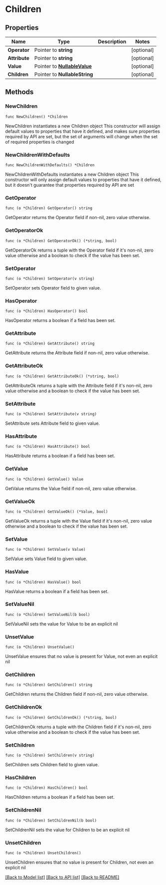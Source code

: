 # Children

## Properties

Name | Type | Description | Notes
------------ | ------------- | ------------- | -------------
**Operator** | Pointer to **string** |  | [optional] 
**Attribute** | Pointer to **string** |  | [optional] 
**Value** | Pointer to [**NullableValue**](Value.md) |  | [optional] 
**Children** | Pointer to **NullableString** |  | [optional] 

## Methods

### NewChildren

`func NewChildren() *Children`

NewChildren instantiates a new Children object
This constructor will assign default values to properties that have it defined,
and makes sure properties required by API are set, but the set of arguments
will change when the set of required properties is changed

### NewChildrenWithDefaults

`func NewChildrenWithDefaults() *Children`

NewChildrenWithDefaults instantiates a new Children object
This constructor will only assign default values to properties that have it defined,
but it doesn't guarantee that properties required by API are set

### GetOperator

`func (o *Children) GetOperator() string`

GetOperator returns the Operator field if non-nil, zero value otherwise.

### GetOperatorOk

`func (o *Children) GetOperatorOk() (*string, bool)`

GetOperatorOk returns a tuple with the Operator field if it's non-nil, zero value otherwise
and a boolean to check if the value has been set.

### SetOperator

`func (o *Children) SetOperator(v string)`

SetOperator sets Operator field to given value.

### HasOperator

`func (o *Children) HasOperator() bool`

HasOperator returns a boolean if a field has been set.

### GetAttribute

`func (o *Children) GetAttribute() string`

GetAttribute returns the Attribute field if non-nil, zero value otherwise.

### GetAttributeOk

`func (o *Children) GetAttributeOk() (*string, bool)`

GetAttributeOk returns a tuple with the Attribute field if it's non-nil, zero value otherwise
and a boolean to check if the value has been set.

### SetAttribute

`func (o *Children) SetAttribute(v string)`

SetAttribute sets Attribute field to given value.

### HasAttribute

`func (o *Children) HasAttribute() bool`

HasAttribute returns a boolean if a field has been set.

### GetValue

`func (o *Children) GetValue() Value`

GetValue returns the Value field if non-nil, zero value otherwise.

### GetValueOk

`func (o *Children) GetValueOk() (*Value, bool)`

GetValueOk returns a tuple with the Value field if it's non-nil, zero value otherwise
and a boolean to check if the value has been set.

### SetValue

`func (o *Children) SetValue(v Value)`

SetValue sets Value field to given value.

### HasValue

`func (o *Children) HasValue() bool`

HasValue returns a boolean if a field has been set.

### SetValueNil

`func (o *Children) SetValueNil(b bool)`

 SetValueNil sets the value for Value to be an explicit nil

### UnsetValue
`func (o *Children) UnsetValue()`

UnsetValue ensures that no value is present for Value, not even an explicit nil
### GetChildren

`func (o *Children) GetChildren() string`

GetChildren returns the Children field if non-nil, zero value otherwise.

### GetChildrenOk

`func (o *Children) GetChildrenOk() (*string, bool)`

GetChildrenOk returns a tuple with the Children field if it's non-nil, zero value otherwise
and a boolean to check if the value has been set.

### SetChildren

`func (o *Children) SetChildren(v string)`

SetChildren sets Children field to given value.

### HasChildren

`func (o *Children) HasChildren() bool`

HasChildren returns a boolean if a field has been set.

### SetChildrenNil

`func (o *Children) SetChildrenNil(b bool)`

 SetChildrenNil sets the value for Children to be an explicit nil

### UnsetChildren
`func (o *Children) UnsetChildren()`

UnsetChildren ensures that no value is present for Children, not even an explicit nil

[[Back to Model list]](../README.md#documentation-for-models) [[Back to API list]](../README.md#documentation-for-api-endpoints) [[Back to README]](../README.md)


